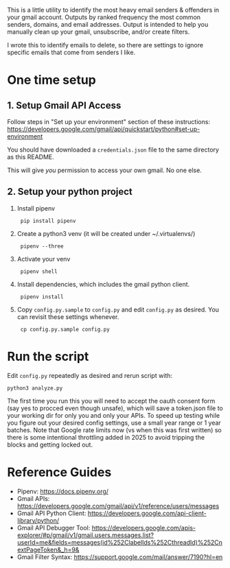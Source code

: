 This is a little utility to identify the most heavy email senders & offenders in your gmail account.
Outputs by ranked frequency the most common senders, domains, and email addresses.
Output is intended to help you manually clean up your gmail, unsubscribe, and/or create filters.

I wrote this to identify emails to delete, so there are settings to ignore specific emails that come from senders I like.

# One time setup

## 1. Setup Gmail API Access
Follow steps in "Set up your environment" section of these instructions:
https://developers.google.com/gmail/api/quickstart/python#set-up-environment

You should have downloaded a `credentials.json` file to the same directory as this README.

This will give *you* permission to access your own gmail. No one else.

## 2. Setup your python project
1. Install pipenv

        pip install pipenv

1. Create a python3 venv
(it will be created under ~/.virtualenvs/)

        pipenv --three

1. Activate your venv

        pipenv shell

1. Install dependencies, which includes the gmail python client.

        pipenv install

1. Copy `config.py.sample` to `config.py` and edit `config.py` as desired. You can revisit these settings whenever.

        cp config.py.sample config.py

# Run the script
Edit `config.py` repeatedly as desired and rerun script with:

    python3 analyze.py

The first time you run this you will need to accept the oauth consent form (say yes to procced even though unsafe), which will save a token.json file to your working dir for only you and only your APIs. 
To speed up testing while you figure out your desired config settings, use a small year range or 1 year batches.
Note that Google rate limits now (vs when this was first written) so there is some intentional throttling added in 2025 to avoid tripping the blocks and getting locked out. 

# Reference Guides

* Pipenv: https://docs.pipenv.org/
* Gmail APIs: https://developers.google.com/gmail/api/v1/reference/users/messages
* Gmail API Python Client: https://developers.google.com/api-client-library/python/
* Gmail API Debugger Tool: https://developers.google.com/apis-explorer/#p/gmail/v1/gmail.users.messages.list?userId=me&fields=messages(id%252ClabelIds%252CthreadId)%252CnextPageToken&_h=9&
* Gmail Filter Syntax: https://support.google.com/mail/answer/7190?hl=en

